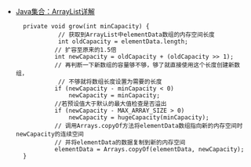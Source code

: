 - [Java集合：ArrayList详解](https://blog.csdn.net/v123411739/article/details/79190114)

        private void grow(int minCapacity) {
                  // 获取到ArrayList中elementData数组的内存空间长度
                  int oldCapacity = elementData.length;
                 // 扩容至原来的1.5倍
                 int newCapacity = oldCapacity + (oldCapacity >> 1);
                 // 再判断一下新数组的容量够不够，够了就直接使用这个长度创建新数组，
                  // 不够就将数组长度设置为需要的长度
                 if (newCapacity - minCapacity < 0)
                     newCapacity = minCapacity;
                 //若预设值大于默认的最大值检查是否溢出
                 if (newCapacity - MAX_ARRAY_SIZE > 0)
                     newCapacity = hugeCapacity(minCapacity);
                 // 调用Arrays.copyOf方法将elementData数组指向新的内存空间时newCapacity的连续空间
                 // 并将elementData的数据复制到新的内存空间
                 elementData = Arrays.copyOf(elementData, newCapacity);
        }
  